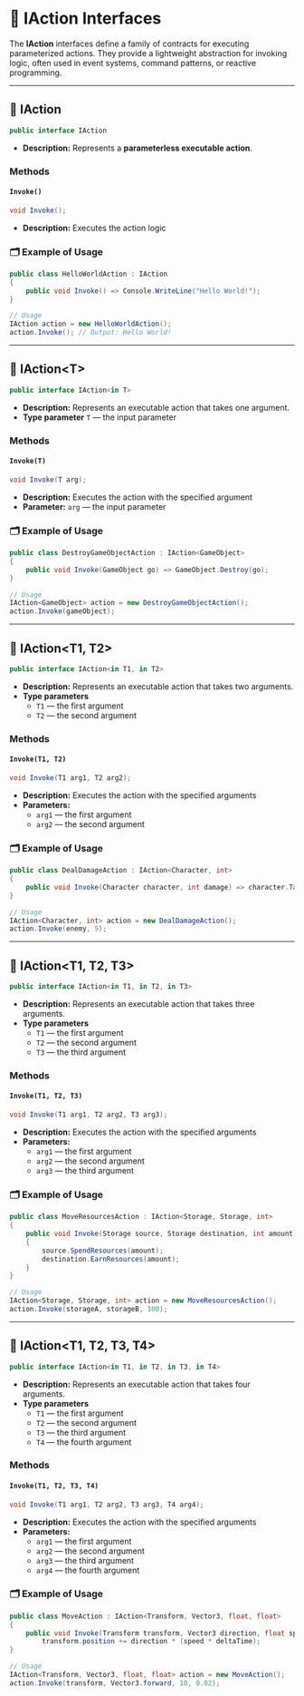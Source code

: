 # 🧩 IAction Interfaces

The **IAction** interfaces define a family of contracts for executing parameterized actions. They provide a lightweight
abstraction for invoking logic, often used in event systems, command patterns, or reactive programming.

---

## 🧩 IAction

```csharp
public interface IAction
```

- **Description:** Represents a **parameterless executable action**.

### Methods

#### `Invoke()`

```csharp
void Invoke();
```

- **Description:** Executes the action logic

### 🗂 Example of Usage

```csharp
public class HelloWorldAction : IAction
{
    public void Invoke() => Console.WriteLine("Hello World!");
}

// Usage
IAction action = new HelloWorldAction();
action.Invoke(); // Output: Hello World!

```

---

## 🧩 IAction&lt;T&gt;

```csharp
public interface IAction<in T>
```

- **Description:** Represents an executable action that takes one argument.
- **Type parameter** `T` — the input parameter

### Methods

#### `Invoke(T)`

```csharp
void Invoke(T arg);
```

- **Description:** Executes the action with the specified argument
- **Parameter:** `arg` — the input parameter

### 🗂 Example of Usage

```csharp
public class DestroyGameObjectAction : IAction<GameObject>
{
    public void Invoke(GameObject go) => GameObject.Destroy(go);
}

// Usage
IAction<GameObject> action = new DestroyGameObjectAction();
action.Invoke(gameObject);
```

---

## 🧩 IAction<T1, T2>

```csharp
public interface IAction<in T1, in T2>
```

- **Description:** Represents an executable action that takes two arguments.
- **Type parameters**
    - `T1` — the first argument
    - `T2` — the second argument

### Methods

#### `Invoke(T1, T2)`

```csharp
void Invoke(T1 arg1, T2 arg2);
```

- **Description:** Executes the action with the specified arguments
- **Parameters:**
    - `arg1` — the first argument
    - `arg2` — the second argument

### 🗂 Example of Usage
```csharp
public class DealDamageAction : IAction<Character, int>
{
    public void Invoke(Character character, int damage) => character.TakeDamage(damage);
}

// Usage
IAction<Character, int> action = new DealDamageAction();
action.Invoke(enemy, 5);
```

---

## 🧩 IAction<T1, T2, T3>

```csharp
public interface IAction<in T1, in T2, in T3>
```

- **Description:** Represents an executable action that takes three arguments.
- **Type parameters**
    - `T1` — the first argument
    - `T2` — the second argument
    - `T3` — the third argument

### Methods

#### `Invoke(T1, T2, T3)`

```csharp
void Invoke(T1 arg1, T2 arg2, T3 arg3);
```

- **Description:** Executes the action with the specified arguments
- **Parameters:**
    - `arg1` — the first argument
    - `arg2` — the second argument
    - `arg3` — the third argument

### 🗂 Example of Usage

```csharp
public class MoveResourcesAction : IAction<Storage, Storage, int>
{
    public void Invoke(Storage source, Storage destination, int amount)
    {
        source.SpendResources(amount);
        destination.EarnResources(amount);
    }
}

// Usage
IAction<Storage, Storage, int> action = new MoveResourcesAction();
action.Invoke(storageA, storageB, 100);
```

---

## 🧩 IAction<T1, T2, T3, T4>

```csharp
public interface IAction<in T1, in T2, in T3, in T4>
```

- **Description:** Represents an executable action that takes four arguments.
- **Type parameters**
    - `T1` — the first argument
    - `T2` — the second argument
    - `T3` — the third argument
    - `T4` — the fourth argument

### Methods

#### `Invoke(T1, T2, T3, T4)`

```csharp
void Invoke(T1 arg1, T2 arg2, T3 arg3, T4 arg4);
```
- **Description:** Executes the action with the specified arguments
- **Parameters:**
    - `arg1` — the first argument
    - `arg2` — the second argument
    - `arg3` — the third argument
    - `arg4` — the fourth argument

### 🗂 Example of Usage

```csharp
public class MoveAction : IAction<Transform, Vector3, float, float>
{
    public void Invoke(Transform transform, Vector3 direction, float speed, float deltaTime) => 
        transform.position += direction * (speed * deltaTime);
}

// Usage
IAction<Transform, Vector3, float, float> action = new MoveAction();
action.Invoke(transform, Vector3.forward, 10, 0.02);
```